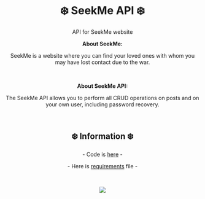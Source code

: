 <h1 align="center">❄️ SeekMe API ❄️</h2>
<p align="center">API for SeekMe website</p>

<p align="center"><b>About SeekMe:</b></p>
<p align="center">SeekMe is a website where you can find your loved ones with whom you may have lost contact due to the war.</p>
<br>
<p align="center"><b>About SeekMe API:</b></p>
<p align="center">The SeekMe API allows you to perform all CRUD operations on posts and on your own user, including password recovery.</p>
<br>
<h2 align="center">❄️ Information ❄️</h2>
<p align="center">- Code is <a href="https://github.com/mezidia/SeekMe/tree/main/backend/api">here</a> -</p>
<p align="center">- Here is  <a href="https://github.com/mezidia/SeekMe/blob/main/backend/requirements.txt">requirements</a> file -</p>

<br>

<p align="center"><img src="https://github.com/Dmytrenko-Roman/pictures-gifs/blob/main/gifs/arthas.ForAllREADMEs.gif" /></p>

